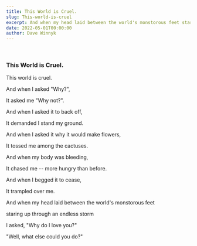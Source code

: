 ```yaml
---
title: This World is Cruel.
slug: This-world-is-cruel
excerpt: And when my head laid between the world's monstorous feet staring up through an endless storm I asked, "Why do I love you?" 
date: 2022-05-01T00:00:00
author: Dave Winnyk 
---
```

<br>

### This World is Cruel.

This world is cruel. 

And when I asked "Why?",

It asked me "Why not?". 

And when I asked it to back off,

It demanded I stand my ground. 

And when I asked it why it would make flowers,

It tossed me among the cactuses.

And when my body was bleeding, 

It chased me -- more hungry than before.

And when I begged it to cease, 

It trampled over me. 
<br>

And when my head laid between the world's monstorous feet 

staring up through an endless storm

I asked, "Why do I love you?" 
<br>

"Well, what else could you do?" 